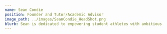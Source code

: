 ```yaml
---
name: Sean Condie
position: Founder and Tutor/Academic Advisor
image_path: ../images/SeanCondie_HeadShot.png
blurb: Sean is dedicated to empowering student athletes with ambitious goal on and off the field.
---
```

